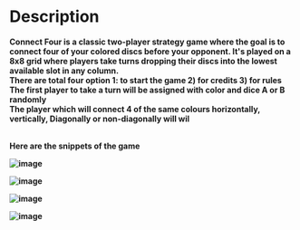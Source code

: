 <strong><h1>Description</h1>
Connect Four is a classic two-player strategy game where the goal is to connect four of your colored discs before your opponent. It's played on a 8x8 grid where players take turns dropping their discs into the lowest available slot in any column.<br>
There are total four option 1: to start the game 2) for credits 3) for rules
<br>The first player to take a turn will be assigned with color and dice A or B randomly
<br>The player which will connect 4 of the same colours horizontally, vertically, Diagonally or non-diagonally will wil

<br>Here are the snippets of the game


![image](https://github.com/Hussnain6/Connect-4/assets/151820982/e27ea0f2-8396-42c3-81e0-055c298b156f)

![image](https://github.com/Hussnain6/Connect-4/assets/151820982/452d3804-ab72-491e-a2cc-5ab6dc91d5c9)


![image](https://github.com/Hussnain6/Connect-4/assets/151820982/5fe6c0c2-e72a-4541-9f62-1370c4795e1d)


![image](https://github.com/Hussnain6/Connect-4/assets/151820982/0ed003b0-2d5a-4ebd-b3a7-b773b2980507)
